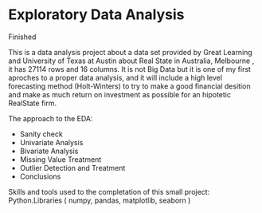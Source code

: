 # Exploratory Data Analysis
Finished


This is a data analysis project about a data set provided by Great Learning and University of Texas at Austin about Real State in Australia, Melbourne , it has 27114 rows and 16 columns. It is not Big Data but it is one of my first aproches to a proper data analysis, and it will include a high level forecasting method (Holt-Winters) to try to make a good financial desition and make as much return on investment as possible for an hipotetic RealState firm.

The approach to the EDA: 
- Sanity check
- Univariate Analysis 
- Bivariate Analysis 
- Missing Value Treatment 
- Outlier Detection and Treatment
- Conclusions

Skills and tools used to the completation of this small project:
Python.Libraries ( numpy, pandas, matplotlib, seaborn )

